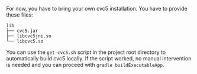 For now, you have to bring your own cvc5 installation.
You have to provide these files:
```
lib
├── cvc5.jar
├── libcvc5jni.so
└── libcvc5.so
```
You can use the `get-cvc5.sh` script in the project root directory to automatically build cvc5 locally.
If the script worked, no manual intervention is needed and you can proceed with `gradle buildExecutableApp`.
